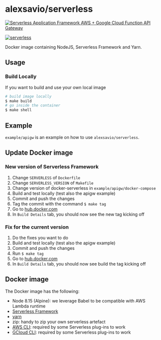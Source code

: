 # alexsavio/serverless

[![Serverless Application Framework AWS + Google Cloud Function API Gateway](./assets/serverless-framework.png)](http://serverless.com)

[![serverless](http://public.serverless.com/badges/v3.svg)](http://www.serverless.com)

Docker image containing NodeJS, Serverless Framework and Yarn.

## Usage

### Build Locally

If you want to build and use your own local image

```bash
# build image locally
$ make build
# go inside the container
$ make shell
```

## Example

`example/apigw` is an example on how to use `alexsavio/serverless`.

## Update Docker image

### New version of Serverless Framework

1. Change `SERVERLESS` of `Dockerfile`
2. Change `SERVERLESS_VERSION` of `Makefile`
3. Change version of docker-serverless in `example/apigw/docker-compose`
4. Build and test locally (test also the apigw example)
5. Commit and push the changes
6. Tag the commit with the command `$ make tag`
7. Go to [hub.docker.com](https://hub.docker.com/r/alexsavio/serverless/)
8. In `Build Details` tab, you should now see the new tag kicking off

### Fix for the current version

1. Do the fixes you want to do
2. Build and test locally (test also the apigw example)
3. Commit and push the changes
4. Run `$ make tag`
5. Go to [hub.docker.com](https://hub.docker.com/r/alexsavio/serverless/)
6. In `Build Details` tab, you should now see build the tag kicking off

## Docker image

The Docker image has the following:

- Node 8.15 (Alpine): we leverage Babel to be compatible with AWS Lambda runtime
- [Serverless Framework](https://serverless.com/framework/)
- [yarn](https://github.com/yarnpkg/yarn)
- zip: handy to zip your own serverless artefact
- [AWS CLI](https://github.com/aws/aws-cli): required by some Serverless plug-ins to work
- [GCloud CLI](https://cloud.google.com/sdk/docs/#linux): required by some Serverless plug-ins to work
